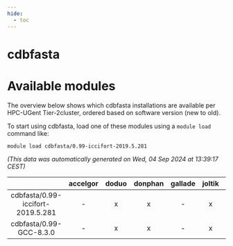 ```yaml
---
hide:
  - toc
---
```


cdbfasta
========

# Available modules


The overview below shows which cdbfasta installations are available per HPC-UGent Tier-2cluster, ordered based on software version (new to old).

To start using cdbfasta, load one of these modules using a `module load` command like:

```shell
module load cdbfasta/0.99-iccifort-2019.5.281
```

*(This data was automatically generated on Wed, 04 Sep 2024 at 13:39:17 CEST)*  

| |accelgor|doduo|donphan|gallade|joltik|shinx|skitty|
| :---: | :---: | :---: | :---: | :---: | :---: | :---: | :---: |
|cdbfasta/0.99-iccifort-2019.5.281|-|x|x|-|x|-|-|
|cdbfasta/0.99-GCC-8.3.0|-|x|x|-|x|-|-|
